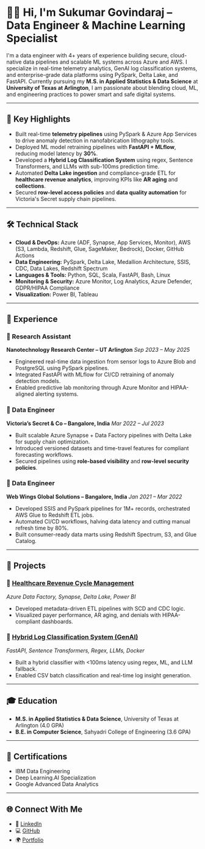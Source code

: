 # 👋🌾 Hi, I'm Sukumar Govindaraj – Data Engineer & Machine Learning Specialist

I'm a data engineer with 4+ years of experience building secure, cloud-native data pipelines and scalable ML systems across Azure and AWS. I specialize in real-time telemetry analytics, GenAI log classification systems, and enterprise-grade data platforms using PySpark, Delta Lake, and FastAPI. Currently pursuing my **M.S. in Applied Statistics & Data Science** at **University of Texas at Arlington**, I am passionate about blending cloud, ML, and engineering practices to power smart and safe digital systems.

---

## 🌟 Key Highlights

* Built real-time **telemetry pipelines** using PySpark & Azure App Services to drive anomaly detection in nanofabrication lithography tools.
* Deployed ML model retraining pipelines with **FastAPI + MLflow**, reducing model latency by **30%**.
* Developed a **Hybrid Log Classification System** using regex, Sentence Transformers, and LLMs with sub-100ms prediction time.
* Automated **Delta Lake ingestion** and compliance-grade ETL for **healthcare revenue analytics**, improving KPIs like **AR aging** and **collections**.
* Secured **row-level access policies** and **data quality automation** for Victoria's Secret supply chain pipelines.

---

## 🛠 Technical Stack

* **Cloud & DevOps:** Azure (ADF, Synapse, App Services, Monitor), AWS (S3, Lambda, Redshift, Glue, SageMaker, Bedrock), Docker, GitHub Actions
* **Data Engineering:** PySpark, Delta Lake, Medallion Architecture, SSIS, CDC, Data Lakes, Redshift Spectrum
* **Languages & Tools:** Python, SQL, Scala, FastAPI, Bash, Linux
* **Monitoring & Security:** Azure Monitor, Log Analytics, Azure Defender, GDPR/HIPAA Compliance
* **Visualization:** Power BI, Tableau

---

## 💼 Experience

### 🔹 Research Assistant

**Nanotechnology Research Center – UT Arlington**
*Sep 2023 – May 2025*

* Engineered real-time data ingestion from sensor logs to Azure Blob and PostgreSQL using PySpark pipelines.
* Integrated FastAPI with MLflow for CI/CD retraining of anomaly detection models.
* Enabled predictive lab monitoring through Azure Monitor and HIPAA-aligned alerting systems.

### 🔹 Data Engineer

**Victoria’s Secret & Co – Bangalore, India**
*Mar 2022 – Jul 2023*

* Built scalable Azure Synapse + Data Factory pipelines with Delta Lake for supply chain optimization.
* Introduced versioned datasets and time-travel features for compliant forecasting workflows.
* Secured pipelines using **role-based visibility** and **row-level security policies**.

### 🔹 Data Engineer

**Web Wings Global Solutions – Bangalore, India**
*Jan 2021 – Mar 2022*

* Developed SSIS and PySpark pipelines for 1M+ records, orchestrated AWS Glue to Redshift ETL jobs.
* Automated CI/CD workflows, halving data latency and cutting manual refresh time by 80%.
* Built consumer-ready data marts using Redshift Spectrum, S3, and Glue Catalog.

---

## 🧪 Projects

### 🔹 [Healthcare Revenue Cycle Management](https://github.com/sukumar-govindraj/healthcare-revenue-cycle-management--RCM--pipeline-prod)

*Azure Data Factory, Synapse, Delta Lake, Power BI*

* Developed metadata-driven ETL pipelines with SCD and CDC logic.
* Visualized payer performance, AR aging, and denials with HIPAA-compliant dashboards.

### 🔹 [Hybrid Log Classification System (GenAI)](https://github.com/sukumar-govindraj/Hybrid-Log-Classification-and-Monitoring-Sytem-Using-LLM-BERT)

*FastAPI, Sentence Transformers, Regex, LLMs, Docker*

* Built a hybrid classifier with <100ms latency using regex, ML, and LLM fallback.
* Enabled CSV batch classification and real-time log insight generation.

---

## 🎓 Education

* **M.S. in Applied Statistics & Data Science**, University of Texas at Arlington (4.0 GPA)
* **B.E. in Computer Science**, Sahyadri College of Engineering (3.6 GPA)

---

## 📜 Certifications

* IBM Data Engineering
* Deep Learning.AI Specialization
* Google Advanced Data Analytics

---

## 🌐 Connect With Me

* 💼 [LinkedIn](https://www.linkedin.com/in/sukumar-govindraj)
* 💻 [GitHub](https://github.com/sukumar-govindraj)
* 🌍 [Portfolio](https://sukumar-govindraj.github.io/)
